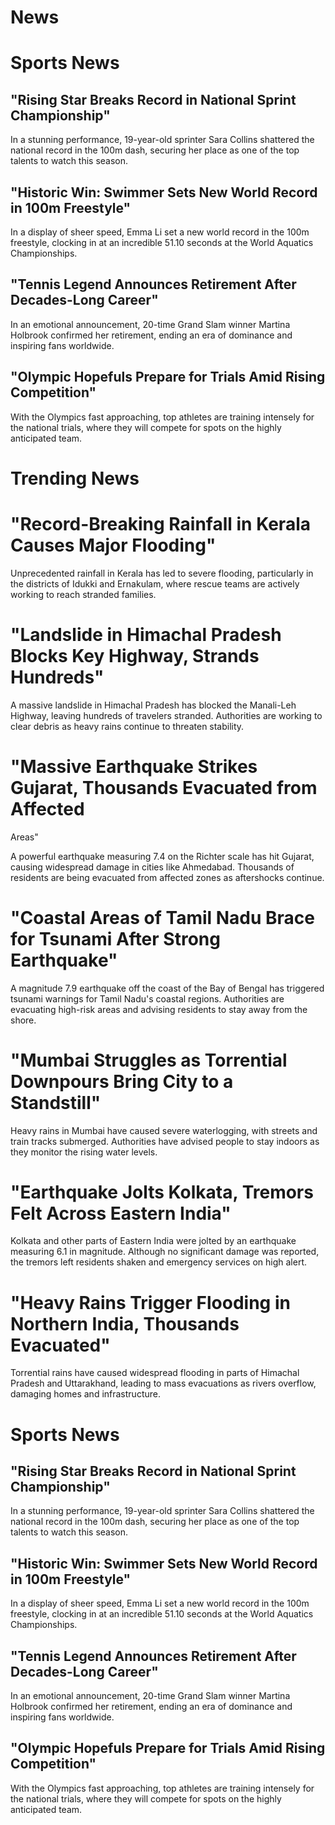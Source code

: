 # News

# Sports News

## "Rising Star Breaks Record in National Sprint Championship"

In a stunning performance, 19-year-old sprinter Sara Collins shattered the
national record in the 100m dash, securing her place as one of the top talents
to watch this season.

## "Historic Win: Swimmer Sets New World Record in 100m Freestyle"

In a display of sheer speed, Emma Li set a new world record in the 100m
freestyle, clocking in at an incredible 51.10 seconds at the World Aquatics
Championships.

## "Tennis Legend Announces Retirement After Decades-Long Career"

In an emotional announcement, 20-time Grand Slam winner Martina Holbrook
confirmed her retirement, ending an era of dominance and inspiring fans
worldwide.

## "Olympic Hopefuls Prepare for Trials Amid Rising Competition"

With the Olympics fast approaching, top athletes are training intensely for
the national trials, where they will compete for spots on the highly
anticipated team.

# Trending News

# "Record-Breaking Rainfall in Kerala Causes Major Flooding"

Unprecedented rainfall in Kerala has led to severe flooding, particularly in
the districts of Idukki and Ernakulam, where rescue teams are actively working
to reach stranded families.

# "Landslide in Himachal Pradesh Blocks Key Highway, Strands Hundreds"

A massive landslide in Himachal Pradesh has blocked the Manali-Leh Highway,
leaving hundreds of travelers stranded. Authorities are working to clear
debris as heavy rains continue to threaten stability.

# "Massive Earthquake Strikes Gujarat, Thousands Evacuated from Affected
Areas"

A powerful earthquake measuring 7.4 on the Richter scale has hit Gujarat,
causing widespread damage in cities like Ahmedabad. Thousands of residents are
being evacuated from affected zones as aftershocks continue.

# "Coastal Areas of Tamil Nadu Brace for Tsunami After Strong Earthquake"

A magnitude 7.9 earthquake off the coast of the Bay of Bengal has triggered
tsunami warnings for Tamil Nadu's coastal regions. Authorities are evacuating
high-risk areas and advising residents to stay away from the shore.

# "Mumbai Struggles as Torrential Downpours Bring City to a Standstill"

Heavy rains in Mumbai have caused severe waterlogging, with streets and train
tracks submerged. Authorities have advised people to stay indoors as they
monitor the rising water levels.

# "Earthquake Jolts Kolkata, Tremors Felt Across Eastern India"

Kolkata and other parts of Eastern India were jolted by an earthquake
measuring 6.1 in magnitude. Although no significant damage was reported, the
tremors left residents shaken and emergency services on high alert.

# "Heavy Rains Trigger Flooding in Northern India, Thousands Evacuated"

Torrential rains have caused widespread flooding in parts of Himachal Pradesh
and Uttarakhand, leading to mass evacuations as rivers overflow, damaging
homes and infrastructure.

# Sports News

## "Rising Star Breaks Record in National Sprint Championship"

In a stunning performance, 19-year-old sprinter Sara Collins shattered the
national record in the 100m dash, securing her place as one of the top talents
to watch this season.

## "Historic Win: Swimmer Sets New World Record in 100m Freestyle"

In a display of sheer speed, Emma Li set a new world record in the 100m
freestyle, clocking in at an incredible 51.10 seconds at the World Aquatics
Championships.

## "Tennis Legend Announces Retirement After Decades-Long Career"

In an emotional announcement, 20-time Grand Slam winner Martina Holbrook
confirmed her retirement, ending an era of dominance and inspiring fans
worldwide.

## "Olympic Hopefuls Prepare for Trials Amid Rising Competition"

With the Olympics fast approaching, top athletes are training intensely for
the national trials, where they will compete for spots on the highly
anticipated team.

